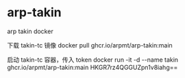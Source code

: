 # arp-takin
arp takin docker

下载 takin-tc 镜像
docker pull ghcr.io/arpmt/arp-takin:main


启动 takin-tc 容器，传入 token
docker run -it -d  --name takin ghcr.io/arpmt/arp-takin:main HKGR7rz4QGGUZpn1v8iahg==